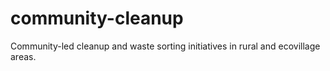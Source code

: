 # community-cleanup
Community-led cleanup and waste sorting initiatives in rural and ecovillage areas.
